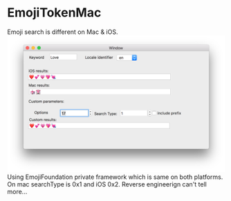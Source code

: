 # EmojiTokenMac
Emoji search is different on Mac & iOS. 
 ![](https://raw.githubusercontent.com/xhruso00/EmojiTokenMac/master/screenshot.png)
 Using EmojiFoundation private framework which is same on both platforms.
 On mac searchType is 0x1 and iOS 0x2. Reverse engineerign can't tell more...

